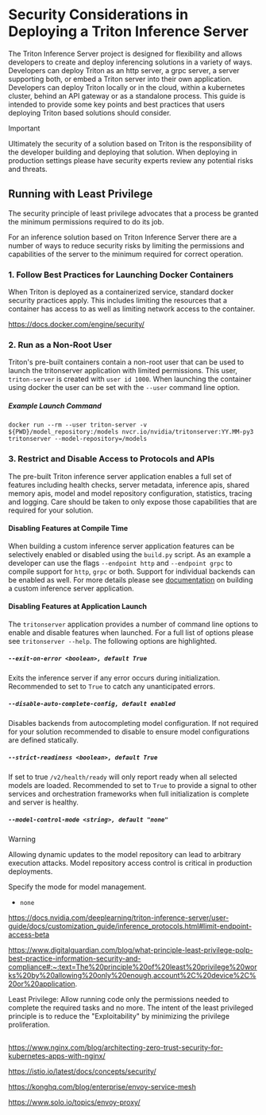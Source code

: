 <!--
# Copyright (c) 2020-2023, NVIDIA CORPORATION & AFFILIATES. All rights reserved.
#
# Redistribution and use in source and binary forms, with or without
# modification, are permitted provided that the following conditions
# are met:
#  * Redistributions of source code must retain the above copyright
#    notice, this list of conditions and the following disclaimer.
#  * Redistributions in binary form must reproduce the above copyright
#    notice, this list of conditions and the following disclaimer in the
#    documentation and/or other materials provided with the distribution.
#  * Neither the name of NVIDIA CORPORATION nor the names of its
#    contributors may be used to endorse or promote products derived
#    from this software without specific prior written permission.
#
# THIS SOFTWARE IS PROVIDED BY THE COPYRIGHT HOLDERS ``AS IS'' AND ANY
# EXPRESS OR IMPLIED WARRANTIES, INCLUDING, BUT NOT LIMITED TO, THE
# IMPLIED WARRANTIES OF MERCHANTABILITY AND FITNESS FOR A PARTICULAR
# PURPOSE ARE DISCLAIMED.  IN NO EVENT SHALL THE COPYRIGHT OWNER OR
# CONTRIBUTORS BE LIABLE FOR ANY DIRECT, INDIRECT, INCIDENTAL, SPECIAL,
# EXEMPLARY, OR CONSEQUENTIAL DAMAGES (INCLUDING, BUT NOT LIMITED TO,
# PROCUREMENT OF SUBSTITUTE GOODS OR SERVICES; LOSS OF USE, DATA, OR
# PROFITS; OR BUSINESS INTERRUPTION) HOWEVER CAUSED AND ON ANY THEORY
# OF LIABILITY, WHETHER IN CONTRACT, STRICT LIABILITY, OR TORT
# (INCLUDING NEGLIGENCE OR OTHERWISE) ARISING IN ANY WAY OUT OF THE USE
# OF THIS SOFTWARE, EVEN IF ADVISED OF THE POSSIBILITY OF SUCH DAMAGE.
-->

# Security Considerations in Deploying a Triton Inference Server

The Triton Inference Server project is designed for flexibility and
allows developers to create and deploy inferencing solutions in a
variety of ways. Developers can deploy Triton as an http server, a
grpc server, a server supporting both, or embed a Triton server into
their own application. Developers can deploy Triton locally or in the
cloud, within a kubernetes cluster, behind an API gateway or as a
standalone process.  This guide is intended to provide some key points
and best practices that users deploying Triton based solutions should
consider.

> [!IMPORTANT]
> Ultimately the security of a solution based on Triton
> is the responsibility of the developer building and deploying that
> solution. When deploying in production settings please have security
> experts review any potential risks and threats.

## Running with Least Privilege

The security principle of least privilege advocates that a process be
granted the minimum permissions required to do its job.

For an inference solution based on Triton Inference Server there are a
number of ways to reduce security risks by limiting the permissions
and capabilities of the server to the minimum required for correct
operation.

### 1. Follow Best Practices for Launching Docker Containers

When Triton is deployed as a containerized service, standard docker
security practices apply. This includes limiting the resources that a
container has access to as well as limiting network access to the
container.

https://docs.docker.com/engine/security/

### 2. Run as a Non-Root User

Triton's pre-built containers contain a non-root user that can be used
to launch the tritonserver application with limited permissions. This
user, `triton-server` is created with `user id 1000`. When launching
the container using docker the user can be set with the `--user`
command line option.

##### Example Launch Command

```
docker run --rm --user triton-server -v ${PWD}/model_repository:/models nvcr.io/nvidia/tritonserver:YY.MM-py3 tritonserver --model-repository=/models
```

### 3. Restrict and Disable Access to Protocols and APIs

The pre-built Triton inference server application enables a full set
of features including health checks, server metadata, inference apis,
shared memory apis, model and model repository configuration,
statistics, tracing and logging. Care should be taken to only expose
those capabilities that are required for your solution.

#### Disabling Features at Compile Time

When building a custom inference server application features can be
selectively enabled or disabled using the `build.py` script. As an
example a developer can use the flags `--endpoint http` and
`--endpoint grpc` to compile support for `http`, `grpc` or
both. Support for individual backends can be enabled as well. For more
details please see [documentation](build.md) on building a custom
inference server application.

#### Disabling Features at Application Launch

The `tritonserver` application provides a number of command line
options to enable and disable features when launched. For a full list
of options please see `tritonserver --help`. The following options are highlighted.

##### `--exit-on-error <boolean>, default True`

Exits the inference server if any error occurs during
initialization. Recommended to set to `True` to catch any
unanticipated errors.

##### `--disable-auto-complete-config, default enabled`

Disables backends from autocompleting model configuration. If not
required for your solution recommended to disable to ensure model
configurations are defined statically.

##### `--strict-readiness <boolean>, default True`

If set to true `/v2/health/ready` will only report ready when all
selected models are loaded. Recommended to set to `True` to provide a
signal to other services and orchestration frameworks when full
initialization is complete and server is healthy.

##### `--model-control-mode <string>, default "none"`

> [!WARNING]
> Allowing dynamic updates to the model repository
> can lead to arbitrary execution attacks. Model repository
> access control is critical in production deployments.

Specify the mode for model management.

 * `none`


https://docs.nvidia.com/deeplearning/triton-inference-server/user-guide/docs/customization_guide/inference_protocols.html#limit-endpoint-access-beta




https://www.digitalguardian.com/blog/what-principle-least-privilege-polp-best-practice-information-security-and-compliance#:~:text=The%20principle%20of%20least%20privilege%20works%20by%20allowing%20only%20enough,account%2C%20device%2C%20or%20application.



Least Privilege: Allow running code only the permissions needed to
complete the required tasks and no more. The intent of the least
privileged principle is to reduce the "Exploitability" by minimizing
the privilege proliferation.

##

##

##



https://www.nginx.com/blog/architecting-zero-trust-security-for-kubernetes-apps-with-nginx/


https://istio.io/latest/docs/concepts/security/

https://konghq.com/blog/enterprise/envoy-service-mesh

https://www.solo.io/topics/envoy-proxy/

